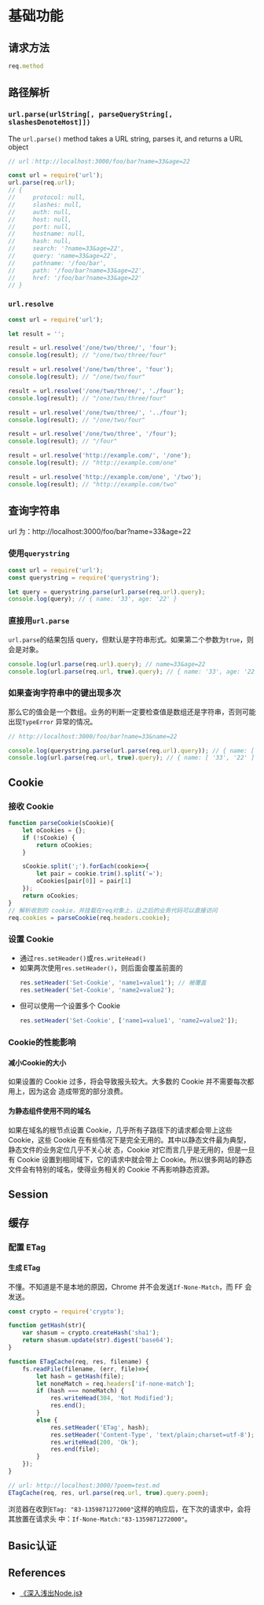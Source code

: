 # 基础功能

## 请求方法
```js
req.method
```


## 路径解析
### `url.parse(urlString[, parseQueryString[, slashesDenoteHost]])`
The `url.parse()` method takes a URL string, parses it, and returns a URL object
```js
// url：http://localhost:3000/foo/bar?name=33&age=22

const url = require('url');
url.parse(req.url);
// {
//     protocol: null,
//     slashes: null,
//     auth: null,
//     host: null,
//     port: null,
//     hostname: null,
//     hash: null,
//     search: '?name=33&age=22',
//     query: 'name=33&age=22',
//     pathname: '/foo/bar',
//     path: '/foo/bar?name=33&age=22',
//     href: '/foo/bar?name=33&age=22'
// }
```

### `url.resolve`
```js
const url = require('url');

let result = '';

result = url.resolve('/one/two/three/', 'four');
console.log(result); // "/one/two/three/four"

result = url.resolve('/one/two/three', 'four');
console.log(result); // "/one/two/four"

result = url.resolve('/one/two/three/', './four');
console.log(result); // "/one/two/three/four"

result = url.resolve('/one/two/three/', '../four');
console.log(result); // "/one/two/four"

result = url.resolve('/one/two/three', '/four');
console.log(result); // "/four"

result = url.resolve('http://example.com/', '/one');
console.log(result); // "http://example.com/one"

result = url.resolve('http://example.com/one', '/two');
console.log(result); // "http://example.com/two"
```


## 查询字符串
url 为：http://localhost:3000/foo/bar?name=33&age=22

### 使用`querystring`
```js
const url = require('url');
const querystring = require('querystring');

let query = querystring.parse(url.parse(req.url).query);
console.log(query); // { name: '33', age: '22' }
```

### 直接用`url.parse`
`url.parse`的结果包括 query，但默认是字符串形式。如果第二个参数为`true`，则会是对象。
```js
console.log(url.parse(req.url).query); // name=33&age=22
console.log(url.parse(req.url, true).query); // { name: '33', age: '22' }
```

### 如果查询字符串中的键出现多次
那么它的值会是一个数组。业务的判断一定要检查值是数组还是字符串，否则可能出现`TypeError`
异常的情况。

```js
// http://localhost:3000/foo/bar?name=33&name=22

console.log(querystring.parse(url.parse(req.url).query)); // { name: [ '33', '22' ] }
console.log(url.parse(req.url, true).query); // { name: [ '33', '22' ] }
```


## Cookie
### 接收 Cookie
```js
function parseCookie(sCookie){
    let oCookies = {};
    if (!sCookie) {
        return oCookies;
    }

    sCookie.split(';').forEach(cookie=>{
        let pair = cookie.trim().split('=');
        oCookies[pair[0]] = pair[1]
    });
    return oCookies;
}
// 解析收到的 cookie，并挂载在req对象上，让之后的业务代码可以直接访问
req.cookies = parseCookie(req.headers.cookie);
```

### 设置 Cookie
* 通过`res.setHeader()`或`res.writeHead()`
* 如果两次使用`res.setHeader()`，则后面会覆盖前面的
    ```js
    res.setHeader('Set-Cookie', 'name1=value1'); // 被覆盖
    res.setHeader('Set-Cookie', 'name2=value2');
    ```
* 但可以使用一个设置多个 Cookie
    ```js
    res.setHeader('Set-Cookie', ['name1=value1', 'name2=value2']);
    ```

### Cookie的性能影响
#### 减小Cookie的大小
如果设置的 Cookie 过多，将会导致报头较大。大多数的 Cookie 并不需要每次都用上，因为这会
造成带宽的部分浪费。

#### 为静态组件使用不同的域名
如果在域名的根节点设置 Cookie，几乎所有子路径下的请求都会带上这些 Cookie，这些
Cookie 在有些情况下是完全无用的。其中以静态文件最为典型，静态文件的业务定位几乎不关心状
态，Cookie 对它而言几乎是无用的，但是一旦有 Cookie 设置到相同域下，它的请求中就会带上
Cookie。所以很多网站的静态文件会有特别的域名，使得业务相关的 Cookie 不再影响静态资源。


## Session


## 缓存
### 配置 ETag
#### 生成 ETag
不懂。不知道是不是本地的原因，Chrome 并不会发送`If-None-Match`，而 FF 会发送。

```js
const crypto = require('crypto');

function getHash(str){
    var shasum = crypto.createHash('sha1');
    return shasum.update(str).digest('base64');
}

function ETagCache(req, res, filename) {
    fs.readFile(filename, (err, file)=>{
        let hash = getHash(file);
        let noneMatch = req.headers['if-none-match'];
        if (hash === noneMatch) {
            res.writeHead(304, 'Not Modified');
            res.end();
        }
        else {
            res.setHeader('ETag', hash);
            res.setHeader('Content-Type', 'text/plain;charset=utf-8');
            res.writeHead(200, 'Ok');
            res.end(file);
        }
    });
}

// url: http://localhost:3000/?poem=test.md
ETagCache(req, res, url.parse(req.url, true).query.poem);
```

浏览器在收到`ETag: "83-1359871272000"`这样的响应后，在下次的请求中，会将其放置在请求头
中：`If-None-Match:"83-1359871272000"`。


## Basic认证


## References
* [《深入浅出Node.js》](https://book.douban.com/subject/25768396/)
